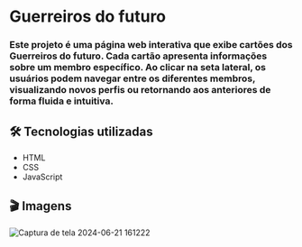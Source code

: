 # Guerreiros do futuro
### Este projeto é uma página web interativa que exibe cartões dos Guerreiros do futuro. Cada cartão apresenta informações sobre um membro específico. Ao clicar na seta lateral, os usuários podem navegar entre os diferentes membros, visualizando novos perfis ou retornando aos anteriores de forma fluida e intuitiva.
## 🛠️ Tecnologias utilizadas

- HTML
- CSS
- JavaScript

## 🎬 Imagens
![Captura de tela 2024-06-21 161222](https://github.com/Gihguedes/-Guerreiros-do-futuro/assets/149100641/084ac0b9-c34f-41df-88d0-d193300bf6b7)
